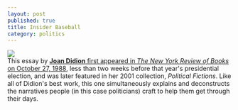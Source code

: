```yaml
---
layout: post
published: true
title: Insider Baseball
category: politics
---
```


![](http://upload.wikimedia.org/wikipedia/en/thumb/6/6b/Didion-Fictions.jpg/200px-Didion-Fictions.jpg)
<br>This essay by <a href="http://www.nybooks.com/articles/archives/1988/oct/27/insider-baseball/?pagination=false" target="_blank">**Joan Didion** first appeared in _The New York Review of Books_ on October 27, 1988</a>, less than two weeks before that year's presidential election, and was later featured in her 2001 collection, _Political Fictions_. Like all of Didion's best work, this one simultaneously explains and deconstructs the narratives people (in this case politicians) craft to help them get through their days.